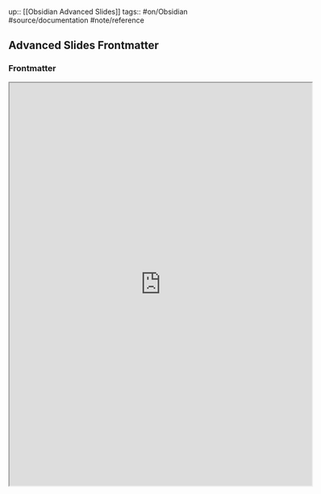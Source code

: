 up:: [[Obsidian Advanced Slides]]
tags:: #on/Obsidian #source/documentation #note/reference 


## Advanced Slides Frontmatter



### Frontmatter

<iframe width=600 height=800 src="https://mszturc.github.io/obsidian-advanced-slides/yaml/" />

